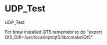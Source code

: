 # UDP_Test
UDP_Test


For brew installed QT5 rememebr to do "export Qt5_DIR=/usr/local/opt/qt5/lib/cmake/Qt5"